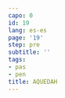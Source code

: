 ```yaml
---
capo: 0
id: 19
lang: es-es
page: '19'
step: pre
subtitle: ''
tags:
- pas
- pen
title: AQUEDAH
---
```

